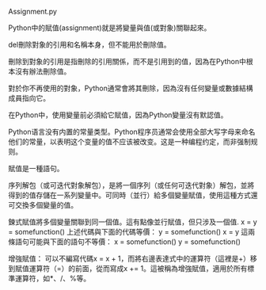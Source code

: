 Assignment.py

Python中的賦值(assignment)就是將變量與值(或對象)關聯起來。

del刪除對象的引用和名稱本身，但不能用於刪除值。

刪除到對象的引用是指刪除的引用關係，而不是引用到的值，因為在Python中根本沒有辦法刪除值。

對於你不再使用的對象，Python通常會將其刪除，因為沒有任何變量或數據結構成員指向它。

在Python中，使用變量前必須給它賦值，因為Python變量沒有默認值。

Python语言没有内置的常量类型。Python程序员通常会使用全部大写字母来命名他们的常量，以表明这个变量的值不应该被改变。这是一种编程约定，而非强制规则。

賦值是一種語句。

序列解包（或可迭代對象解包），是將一個序列（或任何可迭代對象）解包，並將得到的值存儲在一系列變量中。可同時（並行）給多個變量賦值，使用這種方式還可交換多個變量的值。

鍊式賦值將多個變量關聯到同一個值。這有點像並行賦值，但只涉及一個值.
x = y = somefunction()
上述代碼與下面的代碼等價：
y = somefunction()
x = y
這兩條語句可能與下面的語句不等價：
x = somefunction()
y = somefunction()

增強賦值：
可以不編寫代碼x = x + 1，而將右邊表達式中的運算符（這裡是+）移到賦值運算符（=）的前面，從而寫成x += 1。這被稱為增強賦值，適用於所有標準運算符，如*、/、%等。